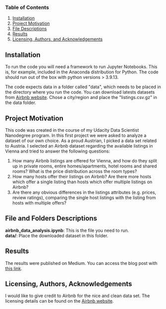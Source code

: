 ### Table of Contents

1. [Installation](#installation)
2. [Project Motivation](#motivation)
3. [File Descriptions](#files)
4. [Results](#results)
5. [Licensing, Authors, and Acknowledgements](#licensing)

## Installation <a name="installation"></a>
To run the code you will need a framework to run Jupyter Notebooks. This is, for example, included in the Anaconda distribution for Python. The code should run out of the box with python versions > 3.9.13.

The code expects data in a folder called "data", which needs to be placed in the directory where you run the code. You can download  latests datasets from [Airbnb website](http://insideairbnb.com/get-the-data/). Chose a city/region and place the "listings.csv.gz" in the data folder.
## Project Motivation<a name="motivation"></a>
This code was created in the course of my Udacity Data Scientist Nanodegree program. In this first project we were asked to analyze a dataset of our own choice. As a proud Austrian, I picked a data set related to Austria. I selected an Airbnb dataset regarding the available listings in Vienna and tried to answer the following questions:

1) How many Airbnb listings are offered for Vienna, and how do they split up in private rooms, entire homes/apartments, hotel rooms and shared rooms? What is the price distribution across the room types?
2) How many hosts offer their listings on Airbnb? Are there more hosts which offer a single listing than hosts which offer multiple listings on Airbnb?
3) Are there any obvious differences in the listings attributes (e.g. prices, review ratings), comparing the single host listings with the listing from hosts with multiple offers?
## File and Folders Descriptions <a name="files"></a>
**airbnb_data_analysis.ipynb**: This is the file you need to run.  
**data/**: Place the downloaded dataset in this folder.
## Results<a name="results"></a>
The results were published on Medium. You can access the blog post with [this link](https://medium.com/@zengerlet/airbnb-in-vienna-private-or-professional-hosts-thats-the-question-11b1a20a96de).

## Licensing, Authors, Acknowledgements<a name="licensing"></a>
I would like to give credit to Airbnb for the nice and clean data set. The licensing details can be found on the [Airbnb website](http://insideairbnb.com/get-the-data/).
